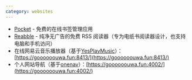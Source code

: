 ```yaml
---
category: websites
---
```


- [Pocket](https://getpocket.com/) - 免费的在线书签管理应用
- [Reabble](https://reabble.cn/) - 纯净无广告的免费 RSS 阅读器（专为电纸书阅读器设计，也支持电脑和手机访问）
- 在线网易云音乐播放器（基于[YesPlayMusic](https://github.com/qier222/YesPlayMusic)）：[https://goooooouwa.fun:8413/](https://goooooouwa.fun:8413/)
- 个人网站导航（基于[onenav](https://github.com/helloxz/onenav)）：[https://goooooouwa.fun:4002/](https://goooooouwa.fun:4002/)
